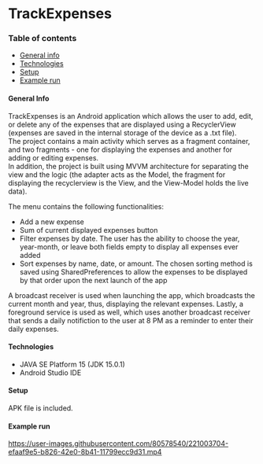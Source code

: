 # TrackExpenses

### Table of contents
* [General info](#general-info)
* [Technologies](#technologies)
* [Setup](#setup)
* [Example run](#example-run)

#### General Info
TrackExpenses is an Android application which allows the user to add, edit, or delete any of the expenses that are displayed using a RecyclerView (expenses are saved in the internal storage of the device as a .txt file).<br>
The project contains a main activity which serves as a fragment container, and two fragments - one for displaying the expenses and another for adding or editing expenses.<br>
In addition, the project is built using MVVM architecture for separating the view and the logic (the adapter acts as the Model, the fragment for displaying the recyclerview is the View, and the View-Model holds the live data).<br>

The menu contains the following functionalities:
* Add a new expense
* Sum of current displayed expenses button
* Filter expenses by date. The user has the ability to choose the year, year-month, or leave both fields empty to display all expenses ever added
* Sort expenses by name, date, or amount. The chosen sorting method is saved using SharedPreferences to allow the expenses to be displayed by that order upon the next launch of the app

A broadcast receiver is used when launching the app, which broadcasts the current month and year, thus, displaying the relevant expenses. Lastly, a foreground service is used as well, which uses another broadcast receiver that sends a daily notifiction to the user at 8 PM as a reminder to enter their daily expenses.

#### Technologies
* JAVA SE Platform 15 (JDK 15.0.1)
* Android Studio IDE

#### Setup
APK file is included.

#### Example run
https://user-images.githubusercontent.com/80578540/221003704-efaaf9e5-b826-42e0-8b41-11799ecc9d31.mp4
